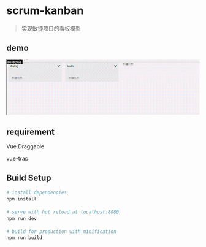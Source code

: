 # scrum-kanban

> 实现敏捷项目的看板模型

## demo
<img src="https://github.com/john-chow/scrum-kanban/blob/master/src/assets/scrum-kan.gif" />

## requirement
Vue.Draggable

vue-trap

## Build Setup

``` bash
# install dependencies
npm install

# serve with hot reload at localhost:8080
npm run dev

# build for production with minification
npm run build
```


